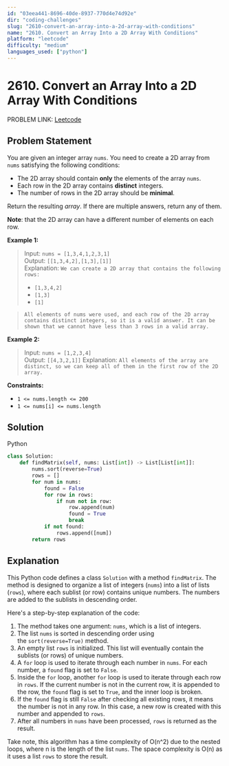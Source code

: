 ```yaml
---
id: "03eea441-8696-40de-8937-770d4e74d92e"
dir: "coding-challenges"
slug: "2610-convert-an-array-into-a-2d-array-with-conditions"
name: "2610. Convert an Array Into a 2D Array With Conditions"
platform: "leetcode"
difficulty: "medium"
languages_used: ["python"]
---
```


# 2610. Convert an Array Into a 2D Array With Conditions

PROBLEM LINK: [Leetcode](https://leetcode.com/problems/convert-an-array-into-a-2d-array-with-conditions/)

## Problem Statement

You are given an integer array `nums`. You need to create a 2D array from `nums` satisfying the following conditions:

- The 2D array should contain **only** the elements of the array `nums`.
- Each row in the 2D array contains **distinct** integers.
- The number of rows in the 2D array should be **minimal**.

Return the resulting _array_. If there are multiple answers, return any of them.

**Note**: that the 2D array can have a different number of elements on each row.

**Example 1:**

> Input: `nums = [1,3,4,1,2,3,1]`  
> Output: `[[1,3,4,2],[1,3],[1]]`  
> Explanation: `We can create a 2D array that contains the following rows:`
>
> - `[1,3,4,2]`
> - `[1,3]`
> - `[1]`

> `All elements of nums were used, and each row of the 2D array contains distinct integers, so it is a valid answer. It can be shown that we cannot have less than 3 rows in a valid array.`

**Example 2:**

> Input: `nums = [1,2,3,4]`  
> Output: `[[4,3,2,1]]`
> Explanation: `All elements of the array are distinct, so we can keep all of them in the first row of the 2D array.`

**Constraints:**

- `1 <= nums.length <= 200`
- `1 <= nums[i] <= nums.length`

## Solution

Python

```python
class Solution:
    def findMatrix(self, nums: List[int]) -> List[List[int]]:
        nums.sort(reverse=True)
        rows = []
        for num in nums:
            found = False
            for row in rows:
                if num not in row:
                    row.append(num)
                    found = True
                    break
            if not found:
                rows.append([num])
        return rows
```

## Explanation

This Python code defines a class `Solution` with a method `findMatrix`. The method is designed to organize a list of integers (`nums`) into a list of lists (`rows`), where each sublist (or row) contains unique numbers. The numbers are added to the sublists in descending order.

Here's a step-by-step explanation of the code:

1. The method takes one argument: `nums`, which is a list of integers.
2. The list `nums` is sorted in descending order using the `sort(reverse=True)` method.
3. An empty list `rows` is initialized. This list will eventually contain the sublists (or rows) of unique numbers.
4. A `for` loop is used to iterate through each number in `nums`. For each number, a `found` flag is set to `False`.
5. Inside the `for` loop, another `for` loop is used to iterate through each row in `rows`. If the current number is not in the current row, it is appended to the row, the `found` flag is set to `True`, and the inner loop is broken.
6. If the `found` flag is still `False` after checking all existing rows, it means the number is not in any row. In this case, a new row is created with this number and appended to `rows`.
7. After all numbers in `nums` have been processed, `rows` is returned as the result.

Take note, this algorithm has a time complexity of O(n^2) due to the nested loops, where n is the length of the list `nums`. The space complexity is O(n) as it uses a list `rows` to store the result.
